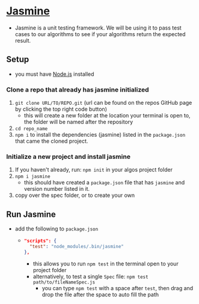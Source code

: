 # [Jasmine](https://www.npmjs.com/package/jasmine)

- Jasmine is a unit testing framework. We will be using it to pass test cases to our algorithms to see if your algorithms return the expected result.

## Setup

- you must have [Node.js](https://nodejs.org/en/download/) installed

### Clone a repo that already has jasmine initialized

1. `git clone URL/TO/REPO.git` (url can be found on the repos GitHub page by clicking the top right code button)
   - this will create a new folder at the location your terminal is open to, the folder will be named after the repository
2. `cd repo_name`
3. `npm i` to install the dependencies (jasmine) listed in the `package.json` that came the cloned project.

### Initialize a new project and install jasmine

1. If you haven't already, run: `npm init` in your algos project folder
2. `npm i jasmine`
   - this should have created a `package.json` file that has `jasmine` and version number listed in it.
3. copy over the spec folder, or to create your own

## Run Jasmine

- add the following to `package.json`

  - ```json
    "scripts": {
      "test": "node_modules/.bin/jasmine"
    },
    ```

    - this allows you to run `npm test` in the terminal open to your project folder
    - alternatively, to test a single `Spec` file: `npm test path/to/fileNameSpec.js`
      - you can type `npm test` with a space after `test`, then drag and drop the file after the space to auto fill the path
